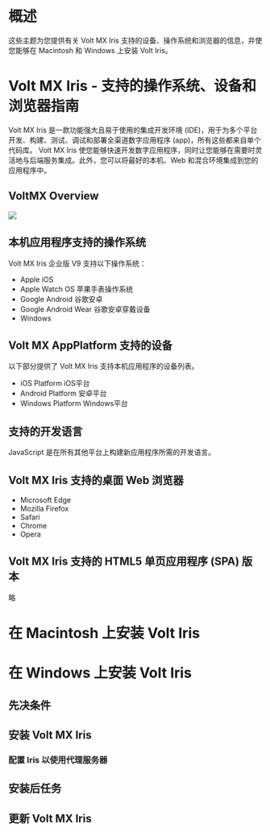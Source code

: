 # 概述
这些主题为您提供有关 Volt MX Iris 支持的设备、操作系统和浏览器的信息，并使您能够在 Macintosh 和 Windows 上安装 Volt Iris。

# Volt MX Iris - 支持的操作系统、设备和浏览器指南
Volt MX Iris 是一款功能强大且易于使用的集成开发环境 (IDE)，用于为多个平台开发、构建、测试、调试和部署全渠道数字应用程序 (app)，所有这些都来自单个代码库。
Volt MX Iris 使您能够快速开发数字应用程序，同时让您能够在需要时灵活地与后端服务集成。此外，您可以将最好的本机、Web 和混合环境集成到您的应用程序中。

## VoltMX Overview
![](../images/VoltMXV9.png)

## 本机应用程序支持的操作系统
Volt MX Iris 企业版 V9 支持以下操作系统：
* Apple iOS
* Apple Watch OS 苹果手表操作系统
* Google Android 谷歌安卓
* Google Android Wear 谷歌安卓穿戴设备
* Windows

## Volt MX AppPlatform 支持的设备
以下部分提供了 Volt MX Iris 支持本机应用程序的设备列表。
* iOS Platform  iOS平台
* Android Platform  安卓平台
* Windows Platform  Windows平台

## 支持的开发语言
JavaScript 是在所有其他平台上构建新应用程序所需的开发语言。

## Volt MX Iris 支持的桌面 Web 浏览器
* Microsoft Edge
* Mozilla Firefox
* Safari
* Chrome
* Opera

## Volt MX Iris 支持的 HTML5 单页应用程序 (SPA) 版本
略

# 在 Macintosh 上安装 Volt Iris

# 在 Windows 上安装 Volt Iris

## 先决条件

## 安装 Volt MX Iris 
### 配置 Iris 以使用代理服务器

## 安装后任务

## 更新 Volt MX Iris 